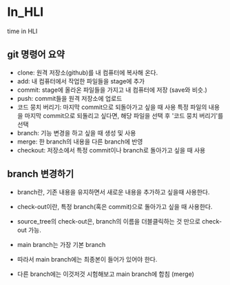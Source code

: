 # In_HLI
time in HLI


## git 명령어 요약

 - clone: 원격 저장소(github)를 내 컴퓨터에 복사해 온다.
 - add: 내 컴퓨터에서 작업한 파일들을 stage에 추가
 - commit: stage에 올라온 파일들을 가지고 내 컴퓨터에 저장 (save와 비슷.)
 - push: commit들을 원격 저장소에 업로드
 - 코드 뭉치 버리기: 마지막 commit으로 되돌아가고 싶을 때 사용
    특정 파일의 내용을 마지막 commit으로 되돌리고 싶다면, 해당 파일을 선택 후 '코드 뭉치 버리기'를 선택
 - branch: 기능 변경을 하고 싶을 때 생성 및 사용
 - merge: 한 branch의 내용을 다른 branch에 반영
 - checkout: 저장소에서 특정 commit이나 branch로 돌아가고 싶을 때 사용


## branch 변경하기

 - branch란, 기존 내용을 유지하면서 새로운 내용을 추가하고 싶을때 사용한다.
 - check-out이란, 특정 branch(혹은 commit)으로 돌아가고 싶을 때 사용한다.
 - source_tree의 check-out은, branch의 이름을 더블클릭하는 것 만으로 check-out 가능.

 - main branch는 가장 기본 branch
 - 따라서 main branch에는 최종본이 들어가 있어야 한다.
 - 다른 branch에는 이것저것 시험해보고 main branch에 합침 (merge)